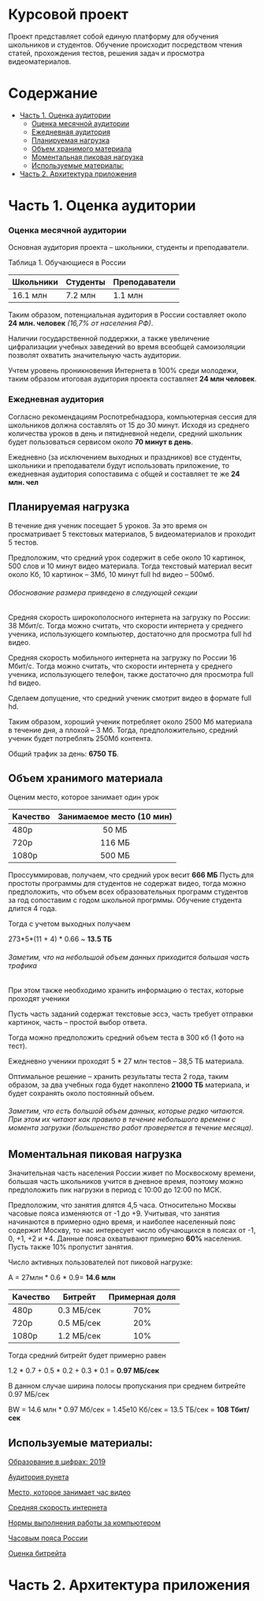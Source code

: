 Курсовой проект
=================

Проект представляет собой единую платформу для обучения школьников и студентов. 
Обучение происходит посредством чтения статей, прохождения тестов, 
решения задач и просмотра видеоматериалов.

Содержание
=================

   * [Часть 1. Оценка аудитории](#часть-1-оценка-аудитории)
      * [Оценка месячной аудитории](#оценка-месячной-аудитории)
      * [Ежедневная аудитория](#ежедневная-аудитория)
      * [Планируемая нагрузка](#планируемая-нагрузка)
      * [Объем хранимого материала](#объем-хранимого-материала)
      * [Моментальная пиковая нагрузка](#моментальная-пиковая-нагрузка)
      * [Используемые материалы:](#используемые-материалы)
   * [Часть 2. Архитектура приложения](#часть-2-архитектура-приложения)

Часть 1. Оценка аудитории
=================

### Оценка месячной аудитории

Основная аудитория проекта – школьники, студенты и преподаватели.

Таблица 1. Обучающиеся в России

| Школьники | Студенты | Преподаватели |
| --------- | -------- | ------------- |
| 16.1 млн  | 7.2 млн  | 1.1 млн       |

Таким образом, потенциальная аудитория в России составляет около 
**24 млн. человек** _(16,7% от населения РФ)_.

Наличии государственной поддержки, а также увеличение цифрализации 
учебных заведений во время всеобщей самоизоляции позволят охватить 
значительную часть аудитории.

Учтем уровень проникновения Интернета в 100% среди молодежи, таким образом 
итоговая аудитория проекта составляет **24 млн человек**.

### Ежедневная аудитория

Согласно рекомендациям Роспотребнадзора, компьютерная сессия для школьников 
должна составлять от 15 до 30 минут. Исходя из среднего количества уроков в 
день и пятидневной недели, средний школьник будет пользоваться сервисом 
около **70 минут в день**.

Ежедневно (за исключением выходных и праздников) все студенты, школьники и 
преподаватели будут использовать приложение, то ежедневная аудитория сопоставима
с общей и составляет те же **24 млн. чел**

## Планируемая нагрузка

В течение дня ученик посещает 5 уроков. За это время он просматривает 
5 текстовых материалов, 5 видеоматериалов и проходит 5 тестов.

Предположим, что средний урок содержит в себе около 10 картинок, 500 слов и 10 минут видео материала.
Тогда текстовый материал весит около Кб, 10 картинок – 3Мб, 10 минут full hd видео – 500мб.

###### Обоснование размера приведено в следующей секции

Средняя скорость широкополосного интернета на загрузку по России: 38 Мбит/с. 
Тогда можно считать, что скорости интернета у среднего ученика, использующего
компьютер, достаточно для просмотра full hd видео.

Средняя скорость мобильного интернета на загрузку по России 16 Мбит/c.
Тогда можно считать, что скорости интернета у среднего ученика, использующего
телефон, также достаточно для просмотра full hd видео.

Сделаем допущение, что средний ученик смотрит видео в формате full hd.

Таким образом, хороший ученик потребляет около 2500 Мб материала в течение дня, 
а плохой – 3 Мб. Тогда, предположительно, средний ученик будет 
потреблять 250Мб контента.

Общий трафик за день: **6750 ТБ**.

## Объем хранимого материала

Оценим место, которое занимает один урок

| Качество  | Занимаемое место (10 мин) |
| :-------- | :-----------------------: |
|   480p    |           50 МБ           |
|   720p    |          116 МБ           |
|   1080p   |          500 МБ           |

Проссуммировав, получаем, что средний урок весит **666 МБ**
Пусть для простоты программы для студентов не содержат видео, 
тогда можно предположить, что объем всех образовательных программ 
студентов за год сопоставим с годом школьной прогрммы. 
Обучение студента длится 4 года.

Тогда с учетом выходных получаем

273\*5\*(11 + 4) \* 0.66 ~ **13.5 ТБ**

###### Заметим, что на небольшой объем данных приходится большая часть трафика

При этом также необходимо хранить информацию о тестах, которые проходят ученики

Пусть часть заданий содержат текстовые эссэ, часть требует отправки картинок, 
часть – простой выбор ответа.

Тогда можно предположить средний объем теста в 300 кб (1 фото на тест).

Ежедневно ученики проходят 5 \* 27 млн тестов – 38,5 ТБ материала.

Оптимальное решение – хранить результаты теста 2 года, таким образом, 
за два учебных года будет накоплено **21000 ТБ** материала, 
и будет сохранять около постоянный объем.

###### Заметим, что есть большой объем данных, которые редко читаются. При этом их читают как правило в течение небольшого времени с момента загрузки (большенство работ проверяется в течение месяца). 

## Моментальная пиковая нагрузка

Значительная часть населения России живет по Москвоскому времени, 
большая часть школьников учится в дневное время, поэтому можно предположить 
пик нагрузки в период с 10:00 до 12:00 по МСК.

Предположим, что занятия длятся 4,5 часа. 
Относительно Москвы часовые пояса изменяются от -1 до +9.
Учитывая, что занятия начинаются в примерно одно время, и наиболее населенный 
пояс содержит Москву, то 
нас интересует число обучающихся в поясах от -1, 0, +1, +2 и +4. 
Данные пояса охватывают примерно **60%** населения. Пусть также 10% пропустит
занятия.
 
Число активных пользователей пот пиковой нагрузке: 

A = 27млн \* 0.6 \* 0.9= **14.6 млн**

| Качество  |  Битрейт   | Примерная доля |
| :-------- | :--------: | :------------: |
|   480p    | 0.3 МБ/сек |      70%       |
|   720p    | 0.5 МБ/сек |      20%       |
|   1080p   | 1.2 МБ/сек |      10%       |

Тогда средний битрейт будет примерно равен 

1.2 \* 0.7 + 0.5 \* 0.2 + 0.3 \* 0.1 = **0.97 МБ/сек**

В данном случае ширина полосы пропускания при среднем битрейте 0.97 МБ/сек

BW = 14.6 млн \* 0.97 Мб/сек = 1.45e10 Кб/сек = 13.5 ТБ/сек = **108 Тбит/сек**

## Используемые материалы:

[Образование в цифрах: 2019](https://www.hse.ru/data/2019/08/12/1483728373/oc2019.PDF)

[Аудитория рунета](https://cloud.mail.ru/public/TQZu/3gjz8ELsd)

[Место, которое занимает час видео](https://www.androidauthority.com/how-much-data-does-netflix-use-976146/)

[Средняя скорость интернета](https://www.speedtest.net/reports/ru/russia/#fixed)

[Нормы выполнения работы за компьютером](http://04.rospotrebnadzor.ru/index.php/press-center/healthy-lifestyle/13188-07092020.html)

[Часовым пояса России](http://www.issp.ac.ru/astro/time/2002/020501.html)

[Оценка битрейта](https://toolstud.io/video/filesize.php?dimensions_w=1920&dimensions_h=1080&framerate=24&timeduration=4260&timeduration_unit=seconds)

Часть 2. Архитектура приложения
=================